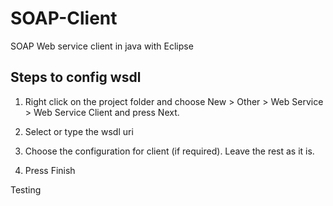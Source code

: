 # SOAP-Client
SOAP Web service client in java with Eclipse

Steps to config wsdl
--------------------
1. Right click on the project folder and choose
   New > Other > Web Service > Web Service Client and press Next.
   
2. Select or type the wsdl uri
  
3. Choose the configuration for client (if required). Leave the rest as it is.
4. Press Finish


Testing



